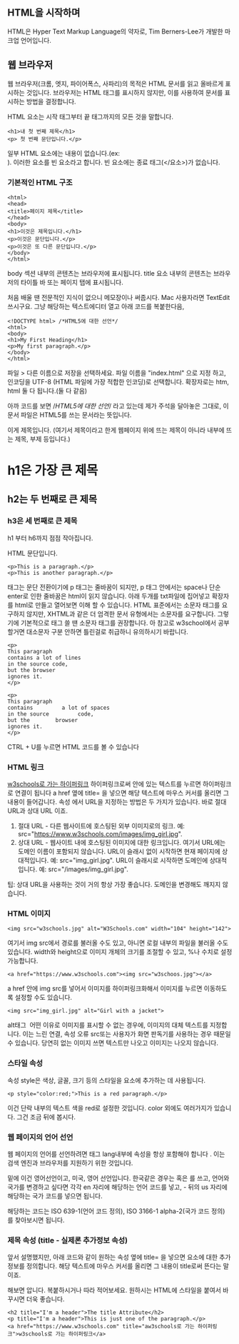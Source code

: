 ## HTML을 시작하며

HTML은 Hyper Text Markup Language의 약자로, Tim Berners-Lee가 개발한 마크업 언어입니다.


## 웹 브라우저

  웹 브라우저(크롬, 엣지, 파이어폭스, 사파리)의 목적은 HTML 문서를 읽고 올바르게 표시하는 것입니다.
  브라우저는 HTML 태그를 표시하지 않지만, 이를 사용하여 문서를 표시하는 방법을 결정합니다.

  HTML 요소는 시작 태그부터 끝 태그까지의 모든 것을 말합니다.

    <h1>내 첫 번째 제목</h1>
    <p> 첫 번째 문단입니다.</p>

  일부 HTML 요소에는 내용이 없습니다.(ex: <br>).
  이러한 요소를 빈 요소라고 합니다. 빈 요소에는 종료 태그(</요소>)가 없습니다.


### 기본적인 HTML 구조
  
    <html>
    <head>
    <title>페이지 제목</title>
    </head>
    <body>
    <h1>이것은 제목입니다.</h1>  
    <p>이것은 문단입니다.</p>
    <p>이것은 또 다른 문단입니다.</p>
    </body>
    </html>

  body 섹션 내부의 콘텐츠는 브라우저에 표시됩니다.
  title 요소 내부의 콘텐츠는 브라우저의 타이틀 바 또는 페이지 탭에 표시됩니다.

  처음 배울 땐 전문적인 지식이 없으니 메모장이나 써줍시다.
  Mac 사용자라면 TextEdit 쓰시구요.
  그냥 해당하는 텍스트에디터 열고 아래 코드를 복붙한다음,

    <!DOCTYPE html> /*HTML5에 대한 선언*/
    <html>
    <body>
    <h1>My First Heading</h1>
    <p>My first paragraph.</p>
    </body>
    </html>

  파일 > 다른 이름으로 저장을 선택하세요.
  파일 이름을 "index.html" 으로 지정 하고, 인코딩을 UTF-8 (HTML 파일에 가장 적합한 인코딩)로 선택합니다.
  확장자로는 htm, html 둘 다 됩니다.(둘 다 같음)

  아까 코드를 보면  <!DOCTYPE html> /*HTML5에 대한 선언*/ 라고 있는데 제가 주석을 달아놓은 그대로, 이 문서 파일은 HTML5를 쓰는 문서라는 뜻입니다.

  이게 제목입니다. (여기서 제목이라고 한게 웹페이지 위에 뜨는 제목이 아니라 내부에 뜨는 제목, 부제 등입니다.)

  <h1>h1은 가장 큰 제목</h1>
  <h2>h2는 두 번째로 큰 제목</h2>
  <h3>h3은 세 번째로 큰 제목</h3>

  h1 부터 h6까지 점점 작아집니다.

  HTML 문단입니다.

    <p>This is a paragraph.</p>
    <p>This is another paragraph.</p>

  <p> 태그는 문단 전환이기에 p 태그는 줄바꿈이 되지만, p 태그 안에서는 space나 단순 enter로 인한 줄바꿈은 html이 읽지 않습니다.
  아래 두개를 txt파일에 집어넣고 확장자를 html로 만들고 열어보면 이해 할 수 있습니다.
  HTML 표준에서는 소문자 태그를 요구하지 않지만, XHTML과 같은 더 엄격한 문서 유형에서는 소문자를 요구합니다.
  그렇기에 기본적으로 태그 쓸 땐 소문자 태그를 권장합니다. 아 참고로 w3school에서 공부할거면 대소문자 구분 안하면 틀린걸로 취급하니 유의하시기 바랍니다.


    <p>
    This paragraph
    contains a lot of lines
    in the source code,
    but the browser
    ignores it.
    </p>

    <p>
    This paragraph
    contains         a lot of spaces
    in the source         code,
    but the        browser
    ignores it.
    </p>
  
  CTRL + U를 누르면 HTML 코드를 볼 수 있습니다

### HTML 링크

  <a href="https://www.w3schools.com">w3schools로 가는 하이퍼링크</a>
  하이퍼링크로써 안에 있는 텍스트를 누르면 하이퍼링크로 연결이 됩니다
  a href 옆에 title= 을 넣으면 해당 텍스트에 마우스 커서를 올리면 그 내용이 들어갑니다.
  속성 에서 URL을 지정하는 방법은 두 가지가 있습니다. 바로 절대 URL과 상대 URL 이죠.

  1. 절대 URL - 다른 웹사이트에 호스팅된 외부 이미지로의 링크. 예: src="https://www.w3schools.com/images/img_girl.jpg".
  2. 상대 URL - 웹사이트 내에 호스팅된 이미지에 대한 링크입니다. 여기서 URL에는 도메인 이름이 포함되지 않습니다. URL이 슬래시 없이 시작하면 현재 페이지에 상대적입니다. 예: src="img_girl.jpg". URL이 슬래시로 시작하면 도메인에 상대적입니다. 예: src="/images/img_girl.jpg".

  팁: 상대 URL을 사용하는 것이 거의 항상 가장 좋습니다. 도메인을 변경해도 깨지지 않습니다.

  
### HTML 이미지

    <img src="w3schools.jpg" alt="W3Schools.com" width="104" height="142">
  여기서 img src에서 경로를 불러올 수도 있고, 아니면 로컬 내부의 파일을 불러올 수도 있습니다.
  width와 height으로 이미지 개체의 크기를 조절할 수 있고, %나 수치로 설정 가능합니다.

    <a href="https://www.w3schools.com"><img src="w3schoos.jpg"></a>
  a href 안에 img src를 넣어서 이미지를 하이퍼링크화해서 이미지를 누르면 이동하도록 설정할 수도 있습니다.

  
    <img src="img_girl.jpg" alt="Girl with a jacket">  
  
  alt태그 <img> 어떤 이유로 이미지를 표시할 수 없는 경우에, 이미지의 대체 텍스트를 지정합니다.
  이는 느린 연결, 속성 오류 src또는 사용자가 화면 판독기를 사용하는 경우 때문일 수 있습니다.
  당연히 없는 이미지 쓰면 텍스트만 나오고 이미지는 나오지 않습니다.

### 스타일 속성
  
  속성 style은 색상, 글꼴, 크기 등의 스타일을 요소에 추가하는 데 사용됩니다.
  
    <p style="color:red;">This is a red paragraph.</p>
  이건 단락 내부의 텍스트 색을 red로 설정한 것입니다. color 외에도 여러가지가 있습니다.
  그건 조금 뒤에 봅시다.

### 웹 페이지의 언어 선언

  웹 페이지의 언어를 선언하려면 태그 lang내부에 속성을 항상 포함해야 합니다 . 이는 검색 엔진과 브라우저를 지원하기 위한 것입니다.
  <!DOCTYPE html> 밑에 <html lang="en"> 이건 영어선언이고, <html lang="en-US"> 미국, 영어 선언입니다. 한국같은 경우는 <html lang="ko"> 혹은 <html lang="ko-kr">를   쓰고, 언어와 국가를 변경하고 싶다면 각각 en 자리에 해당하는 언어 코드를 넣고, - 뒤의 us 자리에 해당하는 국가 코드를 넣으면 됩니다.
  해당하는 코드는 ISO 639-1(언어 코드 정의), ISO 3166-1 alpha-2(국가 코드 정의) 를 찾아보시면 됩니다.

### 제목 속성 (title - 실제론 추가정보 속성)

  앞서 설명했지만, 아래 코드와 같이 원하는 속성 옆에 title= 을 넣으면 요소에 대한 추가 정보를 정의합니다.
  해당 텍스트에 마우스 커서를 올리면 그 내용이 title로써 뜬다는 말이죠.
  
  해보면 압니다. 복붙하시거나 따라 적어보세요. 원하시는 HTML에 스타일을 붙여서 바꾸시면 더욱 좋습니다.
  
    <h2 title="I'm a header">The title Attribute</h2>
    <p title="I'm a header">This is just one of the paragraph.</p>
    <a href="https://www.w3schools.com" title="aw3schools로 가는 하이퍼링크">w3schools로 가는 하이퍼링크</a>
